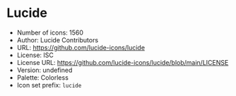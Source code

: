 # Lucide

- Number of icons: 1560
- Author: Lucide Contributors
- URL: https://github.com/lucide-icons/lucide
- License: ISC
- License URL: https://github.com/lucide-icons/lucide/blob/main/LICENSE
- Version: undefined
- Palette: Colorless
- Icon set prefix: `lucide`
